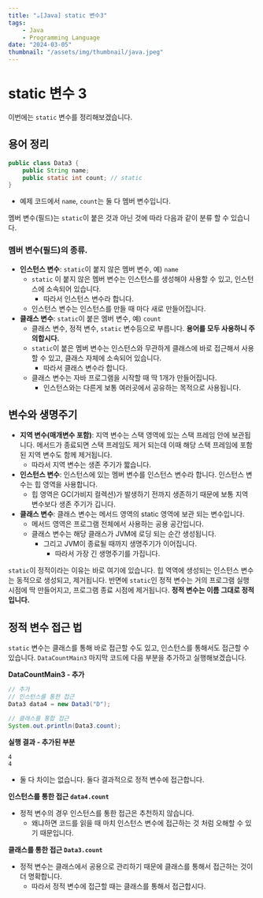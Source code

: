 ```yaml
---
title: "☕️[Java] static 변수3"
tags:
    - Java
    - Programming Language
date: "2024-03-05"
thumbnail: "/assets/img/thumbnail/java.jpeg"
---
```


# static 변수 3

이번에는 `static` 변수를 정리해보겠습니다.

## 용어 정리
```java
public class Data3 {
    public String name;
    public static int count; // static
}
```

* 예제 코드에서 `name`, `count`는 둘 다 멤버 변수입니다.

멤버 변수(필드)는 `static`이 붙은 것과 아닌 것에 따라 다음과 같이 분류 할 수 있습니다.

### 멤버 변수(필드)의 종류.
* **인스턴스 변수**: `static`이 붙지 않은 멤버 변수, 예) `name`
    * `static` 이 붙지 않은 멤버 변수는 인스턴스를 생성해야 사용할 수 있고, 인스턴스에 소속되어 있습니다.
        * 따라서 인스턴스 변수라 합니다.
    * 인스턴스 변수는 인스턴스를 만들 때 마다 새로 만들어집니다.
* **클래스 변수**: `static`이 붙은 멤버 변수, 예) `count`
    * 클래스 변수, 정적 변수, `static` 변수등으로 부릅니다. **용어를 모두 사용하니 주의합시다.**
    * `static`이 붙은 멤버 변수는 인스턴스와 무관하게 클래스에 바로 접근해서 사용할 수 있고, 클래스 자체에 소속되어 있습니다.
        * 따라서 클래스 변수라 합니다.
    * 클래스 변수는 자바 프로그램을 시작할 때 딱 1개가 만들어집니다.
        * 인스턴스와는 다른게 보통 여러곳에서 공유하는 목적으로 사용됩니다.

## 변수와 생명주기
* **지역 변수(매개변수 포함)**: 지역 변수는 스택 영역에 있는 스택 프레임 안에 보관됩니다. 메서드가 종료되면 스택 프레임도 제거 되는데 이때 해당 스택 프레임에 포함된 지역 변수도 함께 제거됩니다.
    * 따라서 지역 변수는 생존 주기가 짧습니다.
* **인스턴스 변수**: 인스턴스에 있는 멤버 변수를 인스턴스 변수라 합니다. 인스턴스 변수는 힙 영역을 사용합니다.
    * 힙 영역은 GC(가비지 컬렉션)가 발생하기 전까지 생존하기 때문에 보통 지역 변수보다 생존 주기가 깁니다.
* **클래스 변수**: 클래스 변수는 메서드 영역의 static 영역에 보관 되는 변수입니다.
    * 메서드 영역은 프로그램 전체에서 사용하는 공용 공간입니다.
    * 클래스 변수는 해당 클래스가 JVM에 로딩 되는 순간 생성됩니다.
        * 그리고 JVM이 종료될 때까지 생명주기가 이어집니다.
            * 따라서 가장 긴 생명주기를 가집니다.

`static`이 정적이라는 이유는 바로 여기에 있습니다.
힙 역역에 생성되는 인스턴스 변수는 동적으로 생성되고, 제거됩니다.
반면에 `static`인 정적 변수는 거의 프로그램 실행 시점에 딱 만들어지고, 프로그램 종료 시점에 제거됩니다.
**정적 변수는 이름 그대로 정적입니다.**

## 정적 변수 접근 법
`static` 변수는 클래스를 통해 바로 접근할 수도 있고, 인스턴스를 통해서도 접근할 수 있습니다.
`DataCountMain3` 마지막 코드에 다음 부분을 추가하고 실행해보겠습니다.

**DataCountMain3 - 추가**
```java
// 추가
// 인스턴스를 통한 접근
Data3 data4 = new Data3("D");

// 클래스를 통합 접근
System.out.println(Data3.count);
```

**실행 결과 - 추가된 부분**
```
4
4
```
* 둘 다 차이는 없습니다. 둘다 결과적으로 정적 변수에 접근합니다.

**인스턴스를 통한 접근 `data4.count`**
* 정적 변수의 경우 인스턴스를 통한 접근은 추천하지 않습니다.
    * 왜냐하면 코드를 읽을 때 마치 인스턴스 변수에 접근하는 것 처럼 오해할 수 있기 때문입니다.

**클래스를 통한 접근 `Data3.count`**
* 정적 변수는 클래스에서 공용으로 관리하기 때문에 클래스를 통해서 접근하는 것이 더 명확합니다.
    * 따라서 정적 변수에 접근할 때는 클래스를 통해서 접근합시다.
